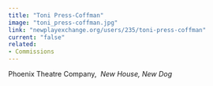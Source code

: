 ```yaml
---
title: "Toni Press-Coffman"
image: "toni_press-coffman.jpg"
link: "newplayexchange.org/users/235/toni-press-coffman"
current: "false"
related:
- Commissions
---
```


Phoenix Theatre Company,  *New House, New Dog*


